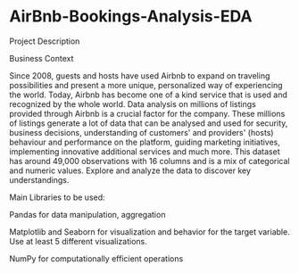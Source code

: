 # AirBnb-Bookings-Analysis-EDA

Project Description

Business Context

Since 2008, guests and hosts have used Airbnb to expand on traveling possibilities and present a more unique, personalized way of experiencing the world. Today, Airbnb has become one of a kind service that is used and recognized by the whole world. Data analysis on millions of listings provided through Airbnb is a crucial factor for the company. These millions of listings generate a lot of data that can be analysed and used for security, business decisions, understanding of customers' and providers' (hosts) behaviour and performance on the platform, guiding marketing initiatives, implementing innovative additional services and much more. This dataset has around 49,000 observations with 16 columns and is a mix of categorical and numeric values. Explore and analyze the data to discover key understandings.

Main Libraries to be used:

Pandas for data manipulation, aggregation

Matplotlib and Seaborn for visualization and behavior for the target variable. Use at least 5 different visualizations.

NumPy for computationally efficient operations
